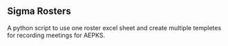 ## Sigma Rosters
A python script to use one roster excel sheet and create multiple templetes for recording meetings for AEPKS.

